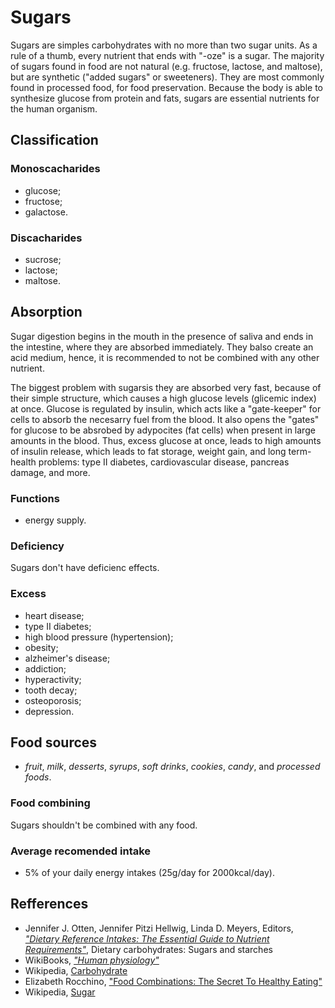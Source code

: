 # Sugars

Sugars are simples carbohydrates with no more than two sugar units. As a rule of a thumb, every nutrient that ends with "-oze" is a sugar.
The majority of sugars found in food are not natural (e.g. fructose, lactose, and maltose), but are synthetic ("added sugars" or sweeteners). They are most commonly found in processed food, for food preservation.
Because the body is able to synthesize glucose from protein and fats, sugars are essential nutrients for the human organism.

## Classification
### Monoscacharides
- glucose;
- fructose;
- galactose.

### Discacharides
- sucrose;
- lactose;
- maltose.

## Absorption
Sugar digestion begins in the mouth in the presence of saliva and ends in the intestine, where they are absorbed immediately. They balso create an acid medium, hence, it is recommended to not be 
combined with any other nutrient.

The biggest problem with sugarsis they are absorbed very fast, because of their simple structure, which causes a high glucose levels (glicemic index) at once.
Glucose is regulated by insulin, which acts like a "gate-keeper" for cells to absorb the necesarry fuel from the blood. It also opens the "gates" 
for glucose to be absrobed by adypocites (fat cells) when present in large amounts in the blood. Thus, excess glucose at once, leads to high amounts of insulin release, which leads to fat storage, weight gain, and long term-health problems: type II diabetes, cardiovascular disease, pancreas damage, and more.

### Functions
- energy supply.

### Deficiency
Sugars don't have deficienc effects.

### Excess
- heart disease;
- type II diabetes;
- high blood pressure (hypertension);
- obesity;
- alzheimer's disease;
- addiction;
- hyperactivity;
- tooth decay;
- osteoporosis;
- depression.

## Food sources
- _fruit_, _milk_, _desserts_, _syrups_, _soft drinks_, _cookies_, _candy_, and _processed foods_.

### Food combining
Sugars shouldn't be combined with any food.

### Average recomended intake
- 5% of your daily energy intakes (25g/day for 2000kcal/day).

## Refferences
- Jennifer J. Otten, Jennifer Pitzi Hellwig, Linda D. Meyers, Editors, [_"Dietary Reference Intakes: The Essential Guide to Nutrient Requirements"_](https://www.amazon.com/Dietary-Reference-Intakes-Essential-Requirements/dp/0309157420), Dietary carbohydrates: Sugars and starches
- WikiBooks, [_"Human physiology"_](https://en.wikibooks.org/wiki/Human_Physiology/Nutrition#Carbohydrates)
- Wikipedia, [Carbohydrate](https://en.wikipedia.org/wiki/Carbohydrate)
- Elizabeth Rocchino, ["Food Combinations: The Secret To Healthy Eating"](http://www.mindbodygreen.com/0-7896/food-combinations-the-secret-to-healthy-eating.html)
- Wikipedia, [Sugar](https://en.wikipedia.org/wiki/Sugar)